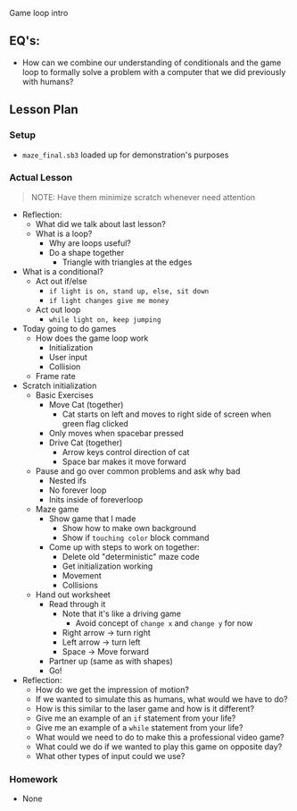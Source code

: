 Game loop intro

## EQ's:

- How can we combine our understanding of conditionals and the game loop
  to formally solve a problem with a computer that we did previously with humans?

## Lesson Plan

### Setup

- `maze_final.sb3` loaded up for demonstration's purposes

### Actual Lesson

> NOTE: Have them minimize scratch whenever need attention

- Reflection:
    - What did we talk about last lesson?
    - What is a loop?
        - Why are loops useful?
        - Do a shape together
            - Triangle with triangles at the edges
- What is a conditional?
    - Act out if/else
        - `if light is on, stand up, else, sit down`
        - `if light changes give me money`
    - Act out loop
        - `while light on, keep jumping`
- Today going to do games
    - How does the game loop work
        - Initialization
        - User input
        - Collision
    - Frame rate
- Scratch initialization
    - Basic Exercises
        - Move Cat (together)
            - Cat starts on left and moves to right side of screen when green flag clicked
        - Only moves when spacebar pressed
        - Drive Cat (together)
            - Arrow keys control direction of cat
            - Space bar makes it move forward
    - Pause and go over common problems and ask why bad
        - Nested ifs
        - No forever loop
        - Inits inside of foreverloop
    - Maze game
        - Show game that I made
            - Show how to make own background
            - Show if `touching color` block command
        - Come up with steps to work on together:
            - Delete old "deterministic" maze code
            - Get initialization working
            - Movement
            - Collisions
    - Hand out worksheet
        - Read through it
            - Note that it's like a driving game
                - Avoid concept of `change x` and `change y` for now
            - Right arrow -> turn right
            - Left arrow -> turn left
            - Space -> Move forward
        - Partner up (same as with shapes)
        - Go!
- Reflection:
    - How do we get the impression of motion?
    - If we wanted to simulate this as humans, what would we have to do?
    - How is this similar to the laser game and how is it different?
    - Give me an example of an `if` statement from your life?
    - Give me an example of a `while` statement from your life?
    - What would we need to do to make this a professional video game?
    - What could we do if we wanted to play this game on opposite day?
    - What other types of input could we use?

### Homework

- None

